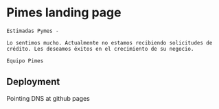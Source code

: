 # Pimes landing page

```
Estimadas Pymes - 

Lo sentimos mucho. Actualmente no estamos recibiendo solicitudes de crédito. Les deseamos éxitos en el crecimiento de su negocio.

Equipo Pimes
```


## Deployment

Pointing DNS at github pages

